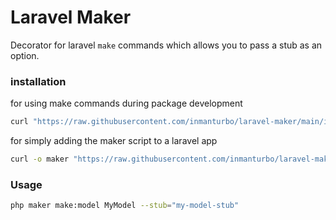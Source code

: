 # Laravel Maker

Decorator for laravel `make` commands which allows you to pass a stub as an option.

### installation

for using make commands during package development

```bash
curl "https://raw.githubusercontent.com/inmanturbo/laravel-maker/main/install.sh" | bash
```

for simply adding the maker script to a laravel app

```bash
curl -o maker "https://raw.githubusercontent.com/inmanturbo/laravel-maker/main/maker"
```

### Usage

```bash
php maker make:model MyModel --stub="my-model-stub"
